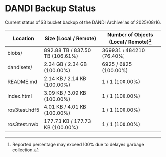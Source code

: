 # DANDI Backup Status

Current status of S3 bucket backup of the DANDI Archive' as of 2025/08/16.

| Location             | Size (Local / Remote)                    | Number of Objects (Local / Remote)[^1]   |
| -------------------- | ---------------------------------------- | ---------------------------------------- |
| blobs/               | 892.88 TB / 837.50 TB (106.61%)          | 369931 / 484210 (76.40%)                 |
| dandisets/           | 2.34 GB / 2.34 GB (100.00%)              | 6925 / 6925 (100.00%)                    |
| README.md            | 2.14 KB / 2.14 KB (100.00%)              | 1 / 1 (100.00%)                          |
| index.html           | 3.09 KB / 3.09 KB (100.00%)              | 1 / 1 (100.00%)                          |
| ros3test.hdf5        | 4.01 KB / 4.01 KB (100.00%)              | 1 / 1 (100.00%)                          |
| ros3test.nwb         | 177.73 KB / 177.73 KB (100.00%)          | 1 / 1 (100.00%)                          |

[^1]: Reported percentage may exceed 100% due to delayed garbage collection.
